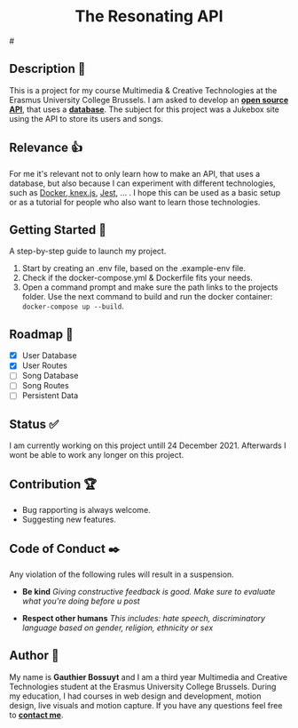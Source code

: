 <center><h1> The Resonating API </h1></center>
#

## Description :memo:

This is a project for my course Multimedia & Creative Technologies at the Erasmus University College Brussels. I am asked to develop an **[open source API](https://expressjs.com/)**, that uses a **[database](https://knexjs.org/)**. The subject for this project was a Jukebox site using the API to store its users and songs.

## Relevance :+1:

For me it's relevant not to only learn how to make an API, that uses a database, but also because I can experiment with different technologies, such as [Docker](https://www.docker.com/),[ knex.js](https://knexjs.org), [Jest](https://jestjs.io/), ... . I hope this can be used as a basic setup or as a tutorial for people who also want to learn those technologies.
##
## Getting Started :rocket:

A step-by-step guide to launch my project.

1. Start by creating an .env file, based on the .example-env file.
2. Check if the docker-compose.yml & Dockerfile fits your needs.
3. Open a command prompt and make sure the path links to the projects folder. Use the next command to build and run the docker container: `docker-compose up --build`.

##
## Roadmap :round_pushpin:
- [x] User Database
- [x] User Routes
- [ ] Song Database
- [ ] Song Routes
- [ ] Persistent Data

##
## Status :white_check_mark:
I am currently working on this project untill 24 December 2021. Afterwards I wont be able to work any longer on this project.
##

## Contribution :trophy:
- Bug rapporting is always welcome.
- Suggesting new features.
##

## Code of Conduct :black_nib:
Any violation of the following rules will result in a suspension. 
- **Be kind**
    *Giving constructive feedback is good. Make sure to evaluate what you're doing before u post*


- **Respect other humans**
    *This includes: hate speech, discriminatory language based on gender, religion, ethnicity or sex*

##

## Author :eyes:
My name is **Gauthier Bossuyt** and I am a third year Multimedia and Creative Technologies student at the Erasmus University College Brussels. During my education, I had courses in web design and development, motion design, live visuals and motion capture. If you have any questions feel free to **[contact me](mailto:gauthier.bossuyt@student.ehb.be)**.

#

